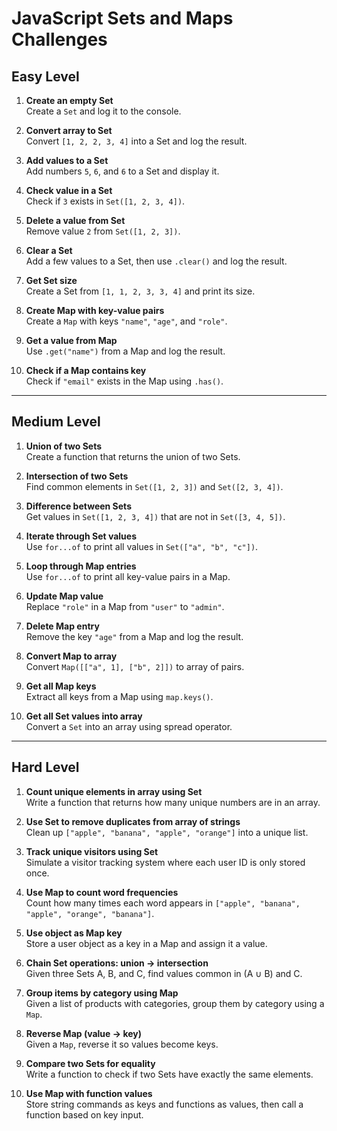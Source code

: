 # JavaScript Sets and Maps Challenges

## Easy Level

1. **Create an empty Set**  
   Create a `Set` and log it to the console.

2. **Convert array to Set**  
   Convert `[1, 2, 2, 3, 4]` into a Set and log the result.

3. **Add values to a Set**  
   Add numbers `5`, `6`, and `6` to a Set and display it.

4. **Check value in a Set**  
   Check if `3` exists in `Set([1, 2, 3, 4])`.

5. **Delete a value from Set**  
   Remove value `2` from `Set([1, 2, 3])`.

6. **Clear a Set**  
   Add a few values to a Set, then use `.clear()` and log the result.

7. **Get Set size**  
   Create a Set from `[1, 1, 2, 3, 3, 4]` and print its size.

8. **Create Map with key-value pairs**  
   Create a `Map` with keys `"name"`, `"age"`, and `"role"`.

9. **Get a value from Map**  
   Use `.get("name")` from a Map and log the result.

10. **Check if a Map contains key**  
    Check if `"email"` exists in the Map using `.has()`.

---

## Medium Level

1. **Union of two Sets**  
   Create a function that returns the union of two Sets.

2. **Intersection of two Sets**  
   Find common elements in `Set([1, 2, 3])` and `Set([2, 3, 4])`.

3. **Difference between Sets**  
   Get values in `Set([1, 2, 3, 4])` that are not in `Set([3, 4, 5])`.

4. **Iterate through Set values**  
   Use `for...of` to print all values in `Set(["a", "b", "c"])`.

5. **Loop through Map entries**  
   Use `for...of` to print all key-value pairs in a Map.

6. **Update Map value**  
   Replace `"role"` in a Map from `"user"` to `"admin"`.

7. **Delete Map entry**  
   Remove the key `"age"` from a Map and log the result.

8. **Convert Map to array**  
   Convert `Map([["a", 1], ["b", 2]])` to array of pairs.

9. **Get all Map keys**  
   Extract all keys from a Map using `map.keys()`.

10. **Get all Set values into array**  
    Convert a `Set` into an array using spread operator.

---

## Hard Level

1. **Count unique elements in array using Set**  
   Write a function that returns how many unique numbers are in an array.

2. **Use Set to remove duplicates from array of strings**  
   Clean up `["apple", "banana", "apple", "orange"]` into a unique list.

3. **Track unique visitors using Set**  
   Simulate a visitor tracking system where each user ID is only stored once.

4. **Use Map to count word frequencies**  
   Count how many times each word appears in `["apple", "banana", "apple", "orange", "banana"]`.

5. **Use object as Map key**  
   Store a user object as a key in a Map and assign it a value.

6. **Chain Set operations: union → intersection**  
   Given three Sets A, B, and C, find values common in (A ∪ B) and C.

7. **Group items by category using Map**  
   Given a list of products with categories, group them by category using a `Map`.

8. **Reverse Map (value → key)**  
   Given a `Map`, reverse it so values become keys.

9. **Compare two Sets for equality**  
   Write a function to check if two Sets have exactly the same elements.

10. **Use Map with function values**  
    Store string commands as keys and functions as values, then call a function based on key input.

